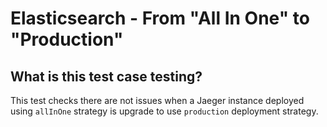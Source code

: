 # Elasticsearch - From "All In One" to "Production"
## What is this test case testing?

This test checks there are not issues when a Jaeger instance deployed using
`allInOne` strategy is upgrade to use `production` deployment strategy.
